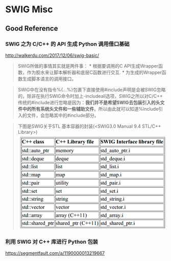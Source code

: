 # SWIG Misc

## Good Reference

### SWIG 之为 C/C++ 的 API 生成 Python 调用借口基础

<http://walkerdu.com/2017/12/06/swig-basic/>

> SWIG所做的事情其实就是两件事：
    * 根据要调用的C API生成Wrapper函数，作为胶水来让脚本解析器和底层C函数进行交互.
    * 为生成的Wrapper函数生成脚本语言的调用接口。

> SWIG中在没有指令%{…%}包裹下直接使用#include声明是会被SWIG忽略的，除非在执行SWIG命令时加上-includeall选项，SWIG之所以对C/C++ 传统的#include进行忽略是因为：**我们并不是希望SWIG去包装引入的头文件中的所有系统头文件和一些辅助文件**。所以由此就可以知道%include引入的文件，会忽略其中的#include部分。

> 下图是SWIG关于STL 基本容器的封装(<SWIG3.0 Manual 9.4 STL/C++ Library>)
![](/cpp/swig/img/swig_misc_2018-09-26-16-36-34.png)


### 利用 SWIG 对 C++ 库进行 Python 包装

<https://segmentfault.com/a/1190000013219667>